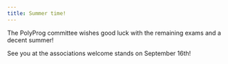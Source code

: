 ```yaml
---
title: Summer time!
---
```


The PolyProg committee wishes good luck with the remaining exams and a decent summer! 

See you at the associations welcome stands on September 16th!
